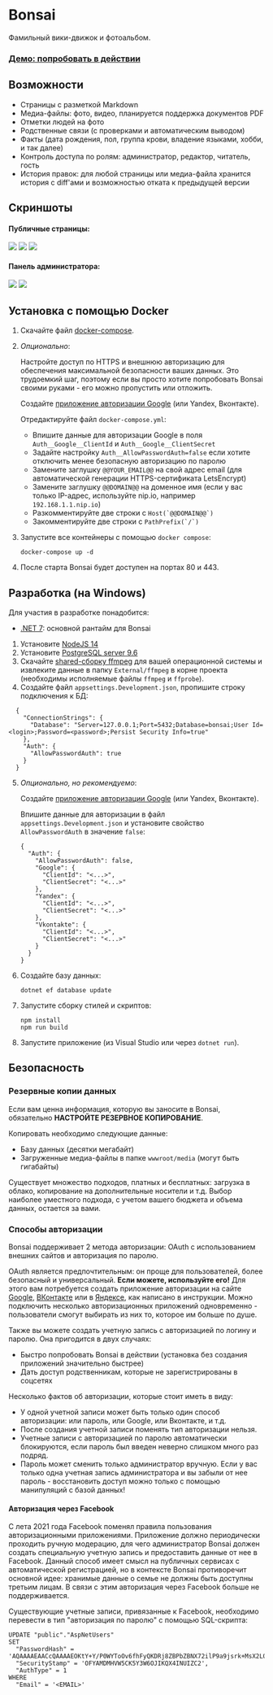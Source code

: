 # Bonsai

Фамильный вики-движок и фотоальбом.

### [Демо: попробовать в действии](https://bonsai.kirillorlov.pro)

## Возможности

* Страницы с разметкой Markdown
* Медиа-файлы: фото, видео, планируется поддержка документов PDF
* Отметки людей на фото
* Родственные связи (с проверками и автоматическим выводом)
* Факты (дата рождения, пол, группа крови, владение языками, хобби, и так далее)
* Контроль доступа по ролям: администратор, редактор, читатель, гость
* История правок: для любой страницы или медиа-файла хранится история с diff'ами и возможностью отката к предыдущей версии

## Скриншоты

#### Публичные страницы:

<a href="https://user-images.githubusercontent.com/604496/46574247-037d4f00-c9a9-11e8-8585-0d574dda2600.png"><img src="https://user-images.githubusercontent.com/604496/46574252-1859e280-c9a9-11e8-821f-daeaaac7de3f.png" /></a>
<a href="https://user-images.githubusercontent.com/604496/46574259-2c054900-c9a9-11e8-8ecc-ca542053f665.png"><img src="https://user-images.githubusercontent.com/604496/46574288-9a4a0b80-c9a9-11e8-8373-2a7d3e00289c.png" /></a>
<a href="https://user-images.githubusercontent.com/604496/46574262-31629380-c9a9-11e8-9ea6-18fbe63f239f.png"><img src="https://user-images.githubusercontent.com/604496/46574291-9f0ebf80-c9a9-11e8-8656-8a54dd2f2be7.png" /></a>

#### Панель администратора:

<a href="https://user-images.githubusercontent.com/604496/46574266-3f181900-c9a9-11e8-828d-9d9a5db25acb.png"><img src="https://user-images.githubusercontent.com/604496/46574292-a209b000-c9a9-11e8-8193-cd99fc1f5f91.png" /></a>
<a href="https://user-images.githubusercontent.com/604496/46574268-43443680-c9a9-11e8-974f-f8a60fbeaa74.png"><img src="https://user-images.githubusercontent.com/604496/46574297-a504a080-c9a9-11e8-8612-d3e5cd1592a4.png" /></a>

## Установка с помощью Docker
1. Скачайте файл [docker-compose](docker-compose.yml).

2. _Опционально_: 

    Настройте доступ по HTTPS и внешнюю авторизацию для обеспечения максимальной безопасности ваших данных.
    Это трудоемкий шаг, поэтому если вы просто хотите попробовать Bonsai своими руками - его можно пропустить или отложить.

    Создайте [приложение авторизации Google](https://docs.microsoft.com/en-us/aspnet/core/security/authentication/social/google-logins?view=aspnetcore-6.0) (или Yandex, Вконтакте).

    Отредактируйте файл `docker-compose.yml`:

    * Впишите данные для авторизации Google в поля `Auth__Google__ClientId` и `Auth__Google__ClientSecret`
    * Задайте настройку `Auth__AllowPasswordAuth=false` если хотите отключить менее безопасную авторизацию по паролю
    * Замените заглушку `@@YOUR_EMAIL@@` на свой адрес email (для автоматической генерации HTTPS-сертификата LetsEncrypt)
    * Замените заглушку `@@DOMAIN@@` на доменное имя (если у вас только IP-адрес, используйте nip.io, например `192.168.1.1.nip.io`)
    * Разкомментируйте две строки с ``Host(`@@DOMAIN@@`)``
    * Закомментируйте две строки с ``PathPrefix(`/`)`` 

3. Запустите все контейнеры с помощью `docker compose`:
   ```
   docker-compose up -d
   ```
4. После старта Bonsai будет доступен на портах 80 и 443.

## Разработка (на Windows)

Для участия в разработке понадобится:

* [.NET 7](https://dotnet.microsoft.com/download/dotnet/7.0): основной рантайм для Bonsai

1. Установите [NodeJS 14](https://nodejs.org/en/)
2. Установите [PostgreSQL server 9.6](https://www.openscg.com/bigsql/postgresql/installers.jsp/)
3. Скачайте [shared-сборку ffmpeg](https://ffmpeg.zeranoe.com/builds/) для вашей операционной системы и извлеките данные в папку `External/ffmpeg` в корне проекта (необходимы исполняемые файлы `ffmpeg` и `ffprobe`).
4. Создайте файл `appsettings.Development.json`, пропишите строку подключения к БД:

  ```
    {
      "ConnectionStrings": {
        "Database": "Server=127.0.0.1;Port=5432;Database=bonsai;User Id=<login>;Password=<password>;Persist Security Info=true"
      },
      "Auth": {
        "AllowPasswordAuth": true
      } 
    }
  ```

5. _Опционально, но рекомендуемо_:

    Создайте [приложение авторизации Google](https://docs.microsoft.com/en-us/aspnet/core/security/authentication/social/google-logins?view=aspnetcore-6.0) (или Yandex, Вконтакте).

    Впишите данные для авторизации в файл `appsettings.Development.json` и установите свойство `AllowPasswordAuth` в значение `false`:

    ```
    {
      "Auth": {
        "AllowPasswordAuth": false,
        "Google": {
          "ClientId": "<...>",
          "ClientSecret": "<...>" 
        },
        "Yandex": {
          "ClientId": "<...>",
          "ClientSecret": "<...>" 
        },
        "Vkontakte": {
          "ClientId": "<...>",
          "ClientSecret": "<...>" 
        }
      }
    }
    ```
    
6. Создайте базу данных:

    ```
    dotnet ef database update
    ```
7. Запустите сборку стилей и скриптов:

    ```
    npm install
    npm run build
    ```
8. Запустите приложение (из Visual Studio или через `dotnet run`).

## Безопасность

### Резервные копии данных

Если вам ценна информация, которую вы заносите в Bonsai, обязательно **НАСТРОЙТЕ РЕЗЕРВНОЕ КОПИРОВАНИЕ**.

Копировать необходимо следующие данные:

* Базу данных (десятки мегабайт)
* Загруженные медиа-файлы в папке `wwwroot/media` (могут быть гигабайты)

Существует множество подходов, платных и бесплатных: загрузка в облако, копирование на дополнительные носители и т.д.
Выбор наиболее уместного подхода, с учетом вашего бюджета и объема данных, остается за вами.

### Способы авторизации

Bonsai поддерживает 2 метода авторизации: OAuth с использованием внешних сайтов и авторизация по паролю.

OAuth является предпочтительным: он проще для пользователей, более безопасный и универсальный. **Если можете, используйте его!**
Для этого вам потребуется создать приложение авторизации на сайте [Google](https://docs.microsoft.com/en-us/aspnet/core/security/authentication/social/google-logins?view=aspnetcore-6.0), [ВКонтакте](https://vk.com/editapp?act=create) или в [Яндексе](https://oauth.yandex.ru/client/new), как написано в инструкции.
Можно подключить несколько авторизационных приложений одновременно - пользователи смогут выбирать из них то, которое им больше по душе.

Также вы можете создать учетную запись с авторизацией по логину и паролю. Она пригодится в двух случаях:

* Быстро попробовать Bonsai в действии (установка без создания приложений значительно быстрее)
* Дать доступ родственникам, которые не зарегистрированы в соцсетях

Несколько фактов об авторизации, которые стоит иметь в виду:

* У одной учетной записи может быть только один способ авторизации: или пароль, или Google, или Вконтакте, и т.д.
* После создания учетной записи поменять тип авторизации нельзя.
* Учетные записи с авторизацией по паролю автоматически блокируются, если пароль был введен неверно слишком много раз подряд.
* Пароль может сменить только администратор вручную. Если у вас только одна учетная запись администратора и вы забыли от нее пароль - восстановить доступ можно только с помощью манипуляций с базой данных!

#### Авторизация через Facebook

С лета 2021 года Facebook поменял правила пользования авторизационными приложениями. Приложение должно периодически проходить ручную модерацию, для чего администратор Bonsai должен создать специальную учетную запись и предоставить данные от нее в Facebook. Данный способ имеет смысл на публичных сервисах с автоматической регистрацией, но в контексте Bonsai противоречит основной идее: хранимые данные о семье не должны быть доступны третьим лицам. В связи с этим авторизация через Facebook больше не поддерживается.

Существующие учетные записи, привязанные к Facebook, необходимо перевести в тип "авторизация по паролю" с помощью SQL-скрипта:

```
UPDATE "public"."AspNetUsers"
SET
  "PasswordHash" = 'AQAAAAEAACcQAAAAEOKtY+Y/P0WYToOv6fhFyQKDRj8ZBPbZBNX72ilP9a9jsrk+MsX2L0Q1FVUFkbQ7SQ==',
  "SecurityStamp" = 'OFYAMDMHVW5CK5Y3W6OJIKQX4INUIZC2',
  "AuthType" = 1
WHERE
  "Email" = '<EMAIL>'
```


